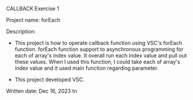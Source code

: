 CALLBACK Exercise 1

Project name: forEach

Description:

- This project is how to operate callback function using VSC's forEach function.
  forEach function support to asynchronous programming for each of array's index value.
  It overall run each index value and pull out these values. When I used this function, I could take each of array's index value and it used main function regarding parameter.

- This project developed VSC.

Written date: Dec 16, 2023
tn
